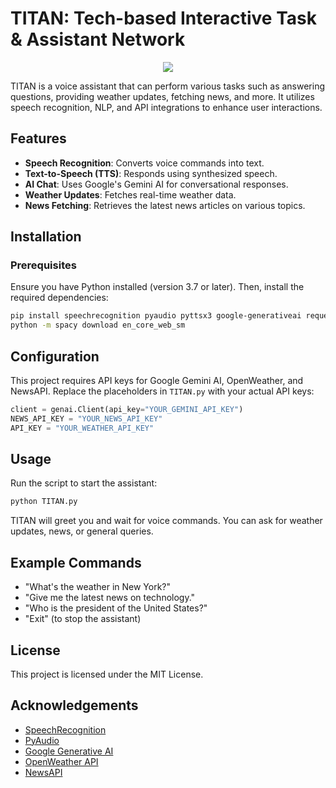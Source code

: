 # TITAN: Tech-based Interactive Task & Assistant Network

<p align="center">
  <img src="https://github.com/user-attachments/assets/83d9def8-6d93-480e-bba9-570faed3dc77">
</p>
  
TITAN is a voice assistant that can perform various tasks such as answering questions, providing weather updates, fetching news, and more. It utilizes speech recognition, NLP, and API integrations to enhance user interactions.

## Features
- **Speech Recognition**: Converts voice commands into text.
- **Text-to-Speech (TTS)**: Responds using synthesized speech.
- **AI Chat**: Uses Google's Gemini AI for conversational responses.
- **Weather Updates**: Fetches real-time weather data.
- **News Fetching**: Retrieves the latest news articles on various topics.

## Installation
### Prerequisites
Ensure you have Python installed (version 3.7 or later). Then, install the required dependencies:

```bash
pip install speechrecognition pyaudio pyttsx3 google-generativeai requests spacy
python -m spacy download en_core_web_sm
```

## Configuration
This project requires API keys for Google Gemini AI, OpenWeather, and NewsAPI. Replace the placeholders in `TITAN.py` with your actual API keys:

```python
client = genai.Client(api_key="YOUR_GEMINI_API_KEY")
NEWS_API_KEY = "YOUR_NEWS_API_KEY"
API_KEY = "YOUR_WEATHER_API_KEY"
```

## Usage
Run the script to start the assistant:

```bash
python TITAN.py
```

TITAN will greet you and wait for voice commands. You can ask for weather updates, news, or general queries.

## Example Commands
- "What's the weather in New York?"
- "Give me the latest news on technology."
- "Who is the president of the United States?"
- "Exit" (to stop the assistant)

## License
This project is licensed under the MIT License.

## Acknowledgements
- [SpeechRecognition](https://pypi.org/project/SpeechRecognition/)
- [PyAudio](https://pypi.org/project/PyAudio/)
- [Google Generative AI](https://ai.google.dev/)
- [OpenWeather API](https://openweathermap.org/api)
- [NewsAPI](https://newsapi.org/)


